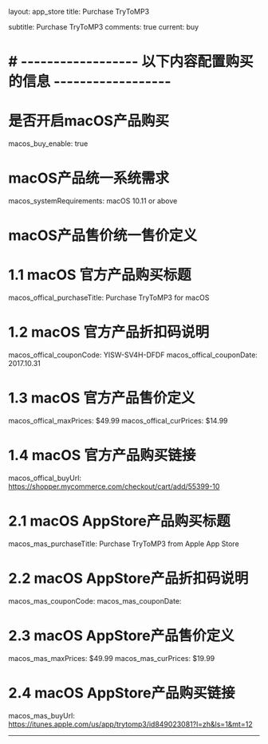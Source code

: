 layout: app_store
title: Purchase TryToMP3

subtitle: Purchase TryToMP3
comments: true
current: buy

# # ------------------ 以下内容配置购买的信息 ------------------

# 是否开启macOS产品购买
macos_buy_enable: true

# macOS产品统一系统需求
macos_systemRequirements: macOS 10.11 or above 

# macOS产品售价统一售价定义


# 1.1 macOS 官方产品购买标题
macos_offical_purchaseTitle: Purchase TryToMP3 for macOS

# 1.2 macOS 官方产品折扣码说明
macos_offical_couponCode: YISW-SV4H-DFDF
macos_offical_couponDate: 2017.10.31

# 1.3 macOS 官方产品售价定义
macos_offical_maxPrices: $49.99
macos_offical_curPrices: $14.99

# 1.4 macOS 官方产品购买链接
macos_offical_buyUrl: https://shopper.mycommerce.com/checkout/cart/add/55399-10

# 2.1 macOS AppStore产品购买标题
macos_mas_purchaseTitle: Purchase TryToMP3 from Apple App Store

# 2.2 macOS AppStore产品折扣码说明
macos_mas_couponCode: 
macos_mas_couponDate: 

# 2.3 macOS AppStore产品售价定义
macos_mas_maxPrices: $49.99
macos_mas_curPrices: $19.99

# 2.4 macOS AppStore产品购买链接
macos_mas_buyUrl: https://itunes.apple.com/us/app/trytomp3/id849023081?l=zh&ls=1&mt=12

---